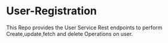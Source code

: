 # User-Registration
This Repo provides the User Service Rest endpoints to perform Create,update,fetch and delete Operations on user. 
